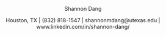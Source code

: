
<p align="center">
    Shannon Dang
</p>
<p align="center">
    Houston, TX | (832) 818-1547 | shannonmdang@utexas.edu | www.linkedin.com/in/shannon-dang/
</p>
